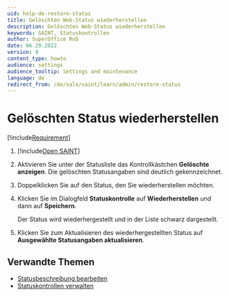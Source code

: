 ```yaml
---
uid: help-de-restore-status
title: Gelöschten Web-Status wiederherstellen
description: Gelöschten Web-Status wiederherstellen
keywords: SAINT, Statuskontrollen
author: SuperOffice RnD
date: 06.29.2022
version: 9
content_type: howto
audience: settings
audience_tooltip: Settings and maintenance
language: de
redirect_from: /de/sale/saint/learn/admin/restore-status
---
```


# Gelöschten Status wiederherstellen

[!include[Requirement](../includes/note-saint-req.md)]

1. [!include[Open SAINT](includes/open-saint-select-tab.md)]

1. Aktivieren Sie unter der Statusliste das Kontrollkästchen **Gelöschte anzeigen**. Die gelöschten Statusangaben sind deutlich gekennzeichnet.

1. Doppelklicken Sie auf den Status, den Sie wiederherstellen möchten.

1. Klicken Sie im Dialogfeld **Statuskontrolle** auf **Wiederherstellen** und dann auf **Speichern**.

    Der Status wird wiederhergestellt und in der Liste schwarz dargestellt.

1. Klicken Sie zum Aktualisieren des wiederhergestellten Status auf **Ausgewählte Statusangaben aktualisieren**.

## Verwandte Themen

* [Statusbeschreibung bearbeiten][1]
* [Statuskontrollen verwalten][2]

<!-- Referenced links -->
[1]: edit-status.md
[2]: manage-status-monitors.md

<!-- Referenced images -->
